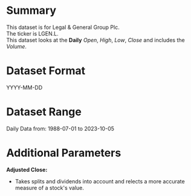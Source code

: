 # Summary

This dataset is for Legal & General Group Plc.    
The ticker is LGEN.L.    
This dataset looks at the **Daily** _Open_, _High_, _Low_, _Close_ and includes the _Volume_.    


# Dataset Format  

YYYY-MM-DD    

# Dataset Range  

Daily Data from: 1988-07-01 to 2023-10-05           

# Additional Parameters  

**Adjusted Close:**  

* Takes splits and dividends into account and relects a more accurate measure of a stock's value.